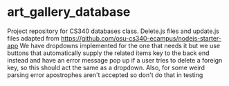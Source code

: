 # art_gallery_database
Project repository for CS340 databases class.
Delete.js files and update.js files adapted from https://github.com/osu-cs340-ecampus/nodejs-starter-app
We have dropdowns implemented for the one that needs it but we use buttons that automatically supply the 
related items key to the back end instead and have an error message pop up if a user tries to delete a 
foreign key, so this should act the same as a dropdown.
Also, for some weird parsing error apostrophes aren't accepted so don't do that in testing

